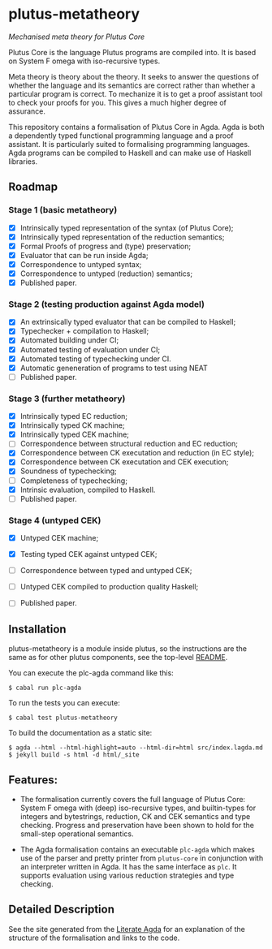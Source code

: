 # plutus-metatheory
*Mechanised meta theory for Plutus Core*

Plutus Core is the language Plutus programs are compiled into. It is
based on System F omega with iso-recursive types.

Meta theory is theory about the theory. It seeks to answer the
questions of whether the language and its semantics are correct rather
than whether a particular program is correct. To mechanize it is to
get a proof assistant tool to check your proofs for you. This gives
a much higher degree of assurance.

This repository contains a formalisation of Plutus Core in Agda. Agda
is both a dependently typed functional programming language and a
proof assistant. It is particularly suited to formalising programming
languages. Agda programs can be compiled to Haskell and can make use
of Haskell libraries.

## Roadmap

### Stage 1 (basic metatheory)

- [X] Intrinsically typed representation of the syntax (of Plutus Core);
- [X] Intrinsically typed representation of the reduction semantics;
- [X] Formal Proofs of progress and (type) preservation;
- [X] Evaluator that can be run inside Agda;
- [X] Correspondence to untyped syntax;
- [X] Correspondence to untyped (reduction) semantics;
- [X] Published paper.

### Stage 2 (testing production against Agda model)

- [X] An extrinsically typed evaluator that can be compiled to Haskell;
- [X] Typechecker + compilation to Haskell;
- [X] Automated building under CI;
- [X] Automated testing of evaluation under CI;
- [X] Automated testing of typechecking under CI.
- [X] Automatic geneneration of programs to test using NEAT
- [ ] Published paper.

### Stage 3 (further metatheory)

- [X] Intrinsically typed EC reduction;
- [X] Intrinsically typed CK machine;
- [X] Intrinsically typed CEK machine;
- [ ] Correspondence between structural reduction and EC reduction;
- [X] Correspondence between CK executation and reduction (in EC style);
- [X] Correspondence between CK executation and CEK execution;
- [X] Soundness of typechecking;
- [ ] Completeness of typechecking;
- [X] Intrinsic evaluation, compiled to Haskell.
- [ ] Published paper.

### Stage 4 (untyped CEK)

- [X] Untyped CEK machine;
- [X] Testing typed CEK against untyped CEK;
- [ ] Correspondence between typed and untyped CEK;
- [ ] Untyped CEK compiled to production quality Haskell;
- [ ] Published paper.


## Installation

plutus-metatheory is a module inside plutus, so the instructions are
the same as for other plutus components, see the top-level [README](https://github.com/IntersectMBO/plutus).

You can execute the plc-agda command like this:

```
$ cabal run plc-agda
```

To run the tests you can execute:

```
$ cabal test plutus-metatheory
```

To build the documentation as a static site:

```
$ agda --html --html-highlight=auto --html-dir=html src/index.lagda.md
$ jekyll build -s html -d html/_site
```

## Features:

* The formalisation currently covers the full language of Plutus Core:
  System F omega with (deep) iso-recursive types, and builtin-types
  for integers and bytestrings, reduction, CK and CEK semantics and
  type checking. Progress and preservation have been shown to hold for
  the small-step operational semantics.

* The Agda formalisation contains an executable `plc-agda` which makes
  use of the parser and pretty printer from `plutus-core` in
  conjunction with an interpreter written in Agda. It has the same
  interface as `plc`. It supports evaluation using various reduction
  strategies and type checking.

## Detailed Description

See the site generated from the [Literate Agda](https://plutus.cardano.intersectmbo.org/metatheory/latest) for an explanation of the structure of the formalisation and links to the code.
